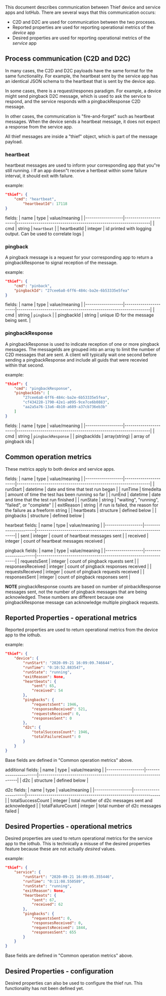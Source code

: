 This document describes communication between Thief device and service apps and IotHub.  There are several ways that this communication occurs:

* C2D and D2C are used for communication between the two proceses.  
* Reported properties are used for reporting operational metrics of the _device_ app
* Desired properties are used for reporting operational metrics of the _service_ app


## Process communication (C2D and D2C)
In many cases, the C2D and D2C payloads have the same format for the same functionality.  For example, the heartbeat sent by the service app has an identical JSON schema to the heartbeat that is sent by the device app.

In some cases, there is a request/respones paradigm.  For example, a device might send pingback D2C message, which is used to ask the service to respond, and the service responds with a pingbackResponse C2D message.

In other cases, the communication is "fire-and-forget" such as heartbeat messages.  When the device sends a heartbeat message, it does not expect a response from the service app.

All thief messages are inside a "thief" object, which is part of the message payload.

### heartbeat

heartbeat messages are used to inform your corresponding app that you"re still running.  i
If an app doesn"t receive a hertbeat within some failure interval, it should exit with failure.  

example:
```json
"thief": {
    "cmd": "heartbeat",
        "heartbeatId": 17118
}
```

fields:
| name              | type                  | value/meaning                                                     |
|-------------------|-----------------------|-------------------------------------------------------------------|
| cmd               | string                | `heartbeat`                                                       |
| heartbeatId       | integer               | id printed with logging output.  Can be used to correlate logs    |

### pingback

A pingback message is a request for your corresponding app to return a pingbackResponse to signal reception of the message.

example:
```json
"thief": {
    "cmd": "pinback",
    "pingbackId": "27cee6a8-6ff6-484c-ba2e-6b53335e5fea"
}
```

fields:
| name              | type                  | value/meaning                                                     |
|-------------------|-----------------------|-------------------------------------------------------------------|
| cmd               | string                | `pingback`                                                        |
| pingbackId        | string                | unique ID for the message being sent.                             |

### pingbackResponse

A pingbackResponse is used to indicate reception of one or more pingback messages.  The messageIds are grouped into an array to limit the number of C2D messages that are sent.  A client will typically wait one second before sending a pingbackResponse and include all guids that were recevied within that second.  

example:
```json
"thief": {
    "cmd": "pingbackResponse",
    "pingbackIds": [
        "27cee6a8-6ff6-484c-ba2e-6b53335e5fea", 
        "cf434228-1790-42e1-a095-9ce7ce6b0883", 
        "aa2a5a76-13a6-4b10-a689-a37cb736eb3b"
    ]
}
```

fields:
| name              | type                  | value/meaning                                                     |
|-------------------|-----------------------|-------------------------------------------------------------------|
| cmd               | string                | `pingbackResponse`                                                |
| pingbackIds       | array(string)         | array of pingback ids                                             |

## Common operation metrics

These metrics apply to both device and service apps.


fields:
| name              | type                  | value/meaning                                                     |
|-------------------|-----------------------|-------------------------------------------------------------------|
| runStart          | datetime              | date and time that test run began                                 |
| runTime           | timedelta             | amount of time the test has been running so far                   |
| runEnd            | datetime              | date and time that the test run finished                          |
| runState          | string                | "waiting", "running", "failed", or "complete"                     |
| exitReason        | string                | if run is failed, the reason for the failure as a freeform string |
| heartbeats        | structure             | defined below                                                     |
| pingbacks         | structure             | defined below                                                     |

hearbeat fields:
| name              | type                  | value/meaning                                                     |
|-------------------|-----------------------|-------------------------------------------------------------------|
| sent              | integer               | count of heartbeat messages sent                                  |
| received          | integer               | count of heartbeat messages received                              |

pingback fields:
| name              | type                  | value/meaning                                                     |
|-------------------|-----------------------|-------------------------------------------------------------------|
| requestsSent      | integer               | count of pingback rquests sent                                    |
| responsesReceived | integer               | count of pingback responses received                              |
| requestsReceived  | integer               | count of pingback requests received                               |
| responsesSent     | integer               | count of pingback responses sent                                  |

**__NOTE__** pingbackResponse counts are based on number of pinbackResponse messages sent, not the number of pingback messages that are being acknowledged.  These numbers are different because one pingbackResponse message can acknowledge multiple pingback requests.


## Reported Properties - operational metrics

Reported properties are used to return operational metrics from the device app to the iothub.

example:

```json
"thief": {
    "device": {
        "runStart": "2020-09-21 16:09:09.746644", 
        "runTime": "0:10:52.883547", 
        "runState": "running", 
        "exitReason": None, 
        "heartbeats": {
            "sent": 65, 
            "received": 54
        }, 
        "pingbacks": {
            "requestsSent": 1946, 
            "responsesReceived": 521, 
            "requestsReceived": 0, 
            "responsesSent": 0
        }, 
        "d2c": {
            "totalSuccessCount": 1946, 
            "totalFailureCount": 0
        }
    }
}
 ```

Base fields are defined in "Common operation metrics" above.

additional fields:
| name              | type                  | value/meaning                                                     |
|-------------------|-----------------------|-------------------------------------------------------------------|
| d2c               | structure             | defined below                                                     |

d2c fields:
| name              | type                  | value/meaning                                                     |
|-------------------|-----------------------|-------------------------------------------------------------------|
| totalSuccessCount | integer               | total number of d2c messages sent and acknowledged                |
| totalFailureCount | integer               | total number of d2c messages failed                               |



## Desired Properties - operational metrics

Desired properties are used to return operational metrics for the service app to the iothub.
This is technically a misuse of the desired properties feature because these are not actually _desired_ values.

example:
```json
"thief": {
    "service": {
        "runStart": "2020-09-21 16:09:05.355446",
        "runTime": "0:11:08.550589",
        "runState": "running",
        "exitReason": None,
        "heartbeats": {
            "sent": 67,
            "received": 62
        },
        "pingbacks": {
            "requestsSent": 0,
            "responsesReceived": 0,
            "requestsReceived": 1844,
            "responsesSent": 655
        }
    }
}
```

Base fields are defined in "Common operation metrics" above.


## Desired Properties - configuration

Desired properties can also be used to configure the thief run.  This functionality has not been defined yet.
